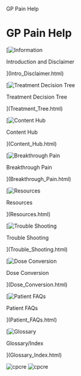   GP Pain Help        

GP Pain Help
============

[![Information](images/mainicon-information-big.png)

Introduction and Disclaimer

](Intro_Disclaimer.html)

[![Treatment Decision Tree](images/mainicon-tree-big.png)

Treatment Decision Tree

](Treatment_Tree.html)

[![Content Hub](images/mainicon-contenthub-big.png)

Content Hub

](Content_Hub.html)

[![Breakthrough Pain](images/mainicon-breakthrough-big.png)

Breakthrough Pain

](Breakthrough_Pain.html)

[![Resources](images/main-resources-big.png)

Resources

](Resources.html)

[![Trouble Shooting](images/mainicon-trouble-big.png)

Trouble Shooting

](Trouble_Shooting.html)

[![Dose Conversion](images/mainicon-dose-big.png)

Dose Conversion

](Dose_Conversion.html)

[![Patient FAQs](images/mainicon-faq-big.png)

Patient FAQs

](Patient_FAQs.html)

[![Glossary](images/mainicon-gloss-big.png)

Glossary/Index

](Glossary_Index.html)

![cpcre](images/banner-long-footer-whitetext.png) ![cpcre](images/acrrm.png)
